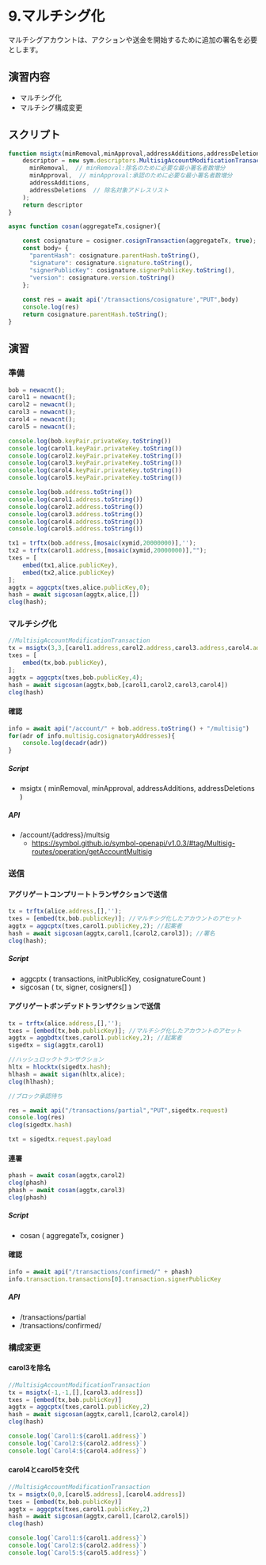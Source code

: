 # 9.マルチシグ化
マルチシグアカウントは、アクションや送金を開始するために追加の署名を必要とします。

## 演習内容
- マルチシグ化
- マルチシグ構成変更

## スクリプト

```js
function msigtx(minRemoval,minApproval,addressAdditions,addressDeletions){
    descriptor = new sym.descriptors.MultisigAccountModificationTransactionV1Descriptor(  // Txタイプ:マルチシグ設定Tx
      minRemoval,  // minRemoval:除名のために必要な最小署名者数増分
      minApproval,  // minApproval:承認のために必要な最小署名者数増分
      addressAdditions,
      addressDeletions  // 除名対象アドレスリスト
    );
    return descriptor
}

async function cosan(aggregateTx,cosigner){

    const cosignature = cosigner.cosignTransaction(aggregateTx, true);
    const body= {
      "parentHash": cosignature.parentHash.toString(),
      "signature": cosignature.signature.toString(),
      "signerPublicKey": cosignature.signerPublicKey.toString(),
      "version": cosignature.version.toString()
    };
    
    const res = await api('/transactions/cosignature',"PUT",body)
    console.log(res)
    return cosignature.parentHash.toString();
}
```
## 演習
### 準備
```js
bob = newacnt();
carol1 = newacnt();
carol2 = newacnt();
carol3 = newacnt();
carol4 = newacnt();
carol5 = newacnt();

console.log(bob.keyPair.privateKey.toString())
console.log(carol1.keyPair.privateKey.toString())
console.log(carol2.keyPair.privateKey.toString())
console.log(carol3.keyPair.privateKey.toString())
console.log(carol4.keyPair.privateKey.toString())
console.log(carol5.keyPair.privateKey.toString())

console.log(bob.address.toString())
console.log(carol1.address.toString())
console.log(carol2.address.toString())
console.log(carol3.address.toString())
console.log(carol4.address.toString())
console.log(carol5.address.toString())

tx1 = trftx(bob.address,[mosaic(xymid,20000000)],'');
tx2 = trftx(carol1.address,[mosaic(xymid,20000000)],"");
txes = [
    embed(tx1,alice.publicKey),
    embed(tx2,alice.publicKey)
];
aggtx = aggcptx(txes,alice.publicKey,0);
hash = await sigcosan(aggtx,alice,[])
clog(hash);
```

### マルチシグ化
```js
//MultisigAccountModificationTransaction
tx = msigtx(3,3,[carol1.address,carol2.address,carol3.address,carol4.address],[])
txes = [
    embed(tx,bob.publicKey),
];
aggtx = aggcptx(txes,bob.publicKey,4);
hash = await sigcosan(aggtx,bob,[carol1,carol2,carol3,carol4])
clog(hash)
```
#### 確認
```js
info = await api("/account/" + bob.address.toString() + "/multisig")
for(adr of info.multisig.cosignatoryAddresses){
    console.log(decadr(adr))
}
```
##### Script
- msigtx ( minRemoval, minApproval, addressAdditions, addressDeletions )

##### API
- /account/{address}/multsig
  - https://symbol.github.io/symbol-openapi/v1.0.3/#tag/Multisig-routes/operation/getAccountMultisig

### 送信
#### アグリゲートコンプリートトランザクションで送信
```js
tx = trftx(alice.address,[],'');
txes = [embed(tx,bob.publicKey)]; //マルチシグ化したアカウントのアセット
aggtx = aggcptx(txes,carol1.publicKey,2); //起案者
hash = await sigcosan(aggtx,carol1,[carol2,carol3]); //署名
clog(hash);
```
##### Script
- aggcptx ( transactions, initPublicKey, cosignatureCount )
- sigcosan ( tx, signer, cosigners[] )

#### アグリゲートボンデッドトランザクションで送信
```js
tx = trftx(alice.address,[],'');
txes = [embed(tx,bob.publicKey)]; //マルチシグ化したアカウントのアセット
aggtx = aggbdtx(txes,carol1.publicKey,2); //起案者
sigedtx = sig(aggtx,carol1)

//ハッシュロックトランザクション
hltx = hlocktx(sigedtx.hash);
hlhash = await sigan(hltx,alice);
clog(hlhash);

//ブロック承認待ち

res = await api("/transactions/partial","PUT",sigedtx.request)
console.log(res)
clog(sigedtx.hash)

txt = sigedtx.request.payload
```
#### 連署
```js
phash = await cosan(aggtx,carol2)
clog(phash)
phash = await cosan(aggtx,carol3)
clog(phash)
```

##### Script
- cosan ( aggregateTx, cosigner )

#### 確認
```js
info = await api("/transactions/confirmed/" + phash)
info.transaction.transactions[0].transaction.signerPublicKey
```



##### API
- /transactions/partial
- /transactions/confirmed/

### 構成変更

#### carol3を除名
```js
//MultisigAccountModificationTransaction
tx = msigtx(-1,-1,[],[carol3.address])
txes = [embed(tx,bob.publicKey)]
aggtx = aggcptx(txes,carol1.publicKey,2)
hash = await sigcosan(aggtx,carol1,[carol2,carol4])
clog(hash)

console.log(`Carol1:${carol1.address}`)
console.log(`Carol2:${carol2.address}`)
console.log(`Carol4:${carol4.address}`)
```

#### carol4とcarol5を交代
```js
//MultisigAccountModificationTransaction
tx = msigtx(0,0,[carol5.address],[carol4.address])
txes = [embed(tx,bob.publicKey)]
aggtx = aggcptx(txes,carol1.publicKey,2)
hash = await sigcosan(aggtx,carol1,[carol2,carol5])
clog(hash)

console.log(`Carol1:${carol1.address}`)
console.log(`Carol2:${carol2.address}`)
console.log(`Carol5:${carol5.address}`)
```
